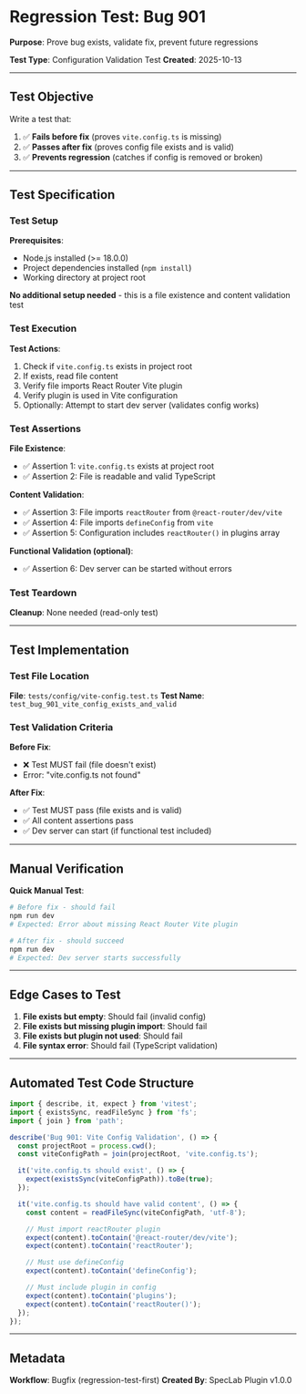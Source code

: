 # Regression Test: Bug 901

**Purpose**: Prove bug exists, validate fix, prevent future regressions

**Test Type**: Configuration Validation Test
**Created**: 2025-10-13

---

## Test Objective

Write a test that:
1. ✅ **Fails before fix** (proves `vite.config.ts` is missing)
2. ✅ **Passes after fix** (proves config file exists and is valid)
3. ✅ **Prevents regression** (catches if config is removed or broken)

---

## Test Specification

### Test Setup

**Prerequisites**:
- Node.js installed (>= 18.0.0)
- Project dependencies installed (`npm install`)
- Working directory at project root

**No additional setup needed** - this is a file existence and content validation test

### Test Execution

**Test Actions**:
1. Check if `vite.config.ts` exists in project root
2. If exists, read file content
3. Verify file imports React Router Vite plugin
4. Verify plugin is used in Vite configuration
5. Optionally: Attempt to start dev server (validates config works)

### Test Assertions

**File Existence**:
- ✅ Assertion 1: `vite.config.ts` exists at project root
- ✅ Assertion 2: File is readable and valid TypeScript

**Content Validation**:
- ✅ Assertion 3: File imports `reactRouter` from `@react-router/dev/vite`
- ✅ Assertion 4: File imports `defineConfig` from `vite`
- ✅ Assertion 5: Configuration includes `reactRouter()` in plugins array

**Functional Validation (optional)**:
- ✅ Assertion 6: Dev server can be started without errors

### Test Teardown

**Cleanup**: None needed (read-only test)

---

## Test Implementation

### Test File Location

**File**: `tests/config/vite-config.test.ts`
**Test Name**: `test_bug_901_vite_config_exists_and_valid`

### Test Validation Criteria

**Before Fix**:
- ❌ Test MUST fail (file doesn't exist)
- Error: "vite.config.ts not found"

**After Fix**:
- ✅ Test MUST pass (file exists and is valid)
- ✅ All content assertions pass
- ✅ Dev server can start (if functional test included)

---

## Manual Verification

**Quick Manual Test**:
```bash
# Before fix - should fail
npm run dev
# Expected: Error about missing React Router Vite plugin

# After fix - should succeed
npm run dev
# Expected: Dev server starts successfully
```

---

## Edge Cases to Test

1. **File exists but empty**: Should fail (invalid config)
2. **File exists but missing plugin import**: Should fail
3. **File exists but plugin not used**: Should fail
4. **File syntax error**: Should fail (TypeScript validation)

---

## Automated Test Code Structure

```typescript
import { describe, it, expect } from 'vitest';
import { existsSync, readFileSync } from 'fs';
import { join } from 'path';

describe('Bug 901: Vite Config Validation', () => {
  const projectRoot = process.cwd();
  const viteConfigPath = join(projectRoot, 'vite.config.ts');

  it('vite.config.ts should exist', () => {
    expect(existsSync(viteConfigPath)).toBe(true);
  });

  it('vite.config.ts should have valid content', () => {
    const content = readFileSync(viteConfigPath, 'utf-8');

    // Must import reactRouter plugin
    expect(content).toContain('@react-router/dev/vite');
    expect(content).toContain('reactRouter');

    // Must use defineConfig
    expect(content).toContain('defineConfig');

    // Must include plugin in config
    expect(content).toContain('plugins');
    expect(content).toContain('reactRouter()');
  });
});
```

---

## Metadata

**Workflow**: Bugfix (regression-test-first)
**Created By**: SpecLab Plugin v1.0.0
